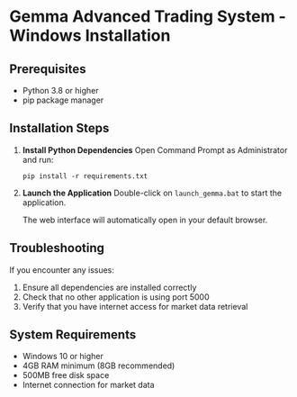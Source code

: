 
# Gemma Advanced Trading System - Windows Installation

## Prerequisites
- Python 3.8 or higher
- pip package manager

## Installation Steps

1. **Install Python Dependencies**
   Open Command Prompt as Administrator and run:
   ```
   pip install -r requirements.txt
   ```

2. **Launch the Application**
   Double-click on `launch_gemma.bat` to start the application.
   
   The web interface will automatically open in your default browser.

## Troubleshooting

If you encounter any issues:
1. Ensure all dependencies are installed correctly
2. Check that no other application is using port 5000
3. Verify that you have internet access for market data retrieval

## System Requirements
- Windows 10 or higher
- 4GB RAM minimum (8GB recommended)
- 500MB free disk space
- Internet connection for market data
